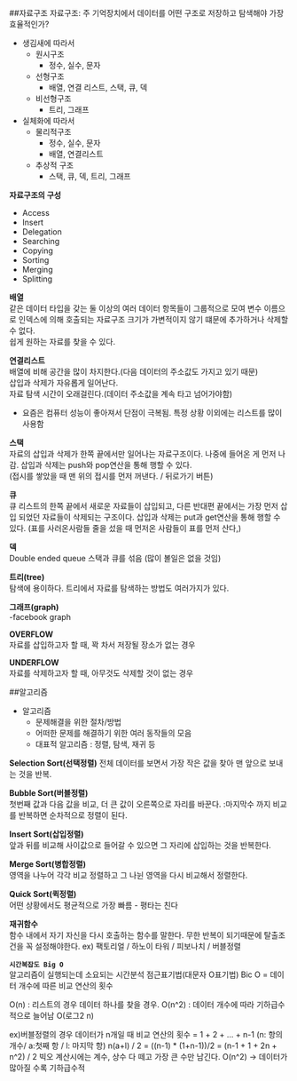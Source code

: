 ##자료구조
자료구조: 주 기억장치에서 데이터를 어떤 구조로 저장하고 탐색해야 가장 효율적인가?  

- 생김새에 따라서 
	- 원시구조
		- 정수, 실수, 문자
	- 선형구조
		- 배열, 연결 리스트, 스택, 큐, 덱
	- 비선형구조
	 	- 트리, 그래프
- 실체화에 따라서 
	- 물리적구조
		- 정수, 실수, 문자
		- 배열, 연결리스트
	- 추상적 구조
		- 스택, 큐, 덱, 트리, 그래프

__자료구조의 구성__

- Access  
- Insert  
- Delegation  
- Searching  
- Copying  
- Sorting  
- Merging  
- Splitting  

__배열__  
같은 데이터 타입을 갖는 둘 이상의 여러 데이터 항목들이 그룹적으로 모여 변수 이름으로 인덱스에 의해 호출되는 자료구조
크기가 가변적이지 않기 떄문에 추가하거나 삭제할 수 없다.  
쉽게 원하는 자료를 찾을 수 있다.

__연결리스트__  
배열에 비해 공간을 많이 차지한다.(다음 데이터의 주소값도 가지고 있기 때문)  
삽입과 삭제가 자유롭게 일어난다.  
자료 탐색 시간이 오래걸린다.(데이터 주소값을 계속 타고 넘어가야함)    
- 요즘은 컴퓨터 성능이 좋아져서 단점이 극복됨. 특정 상황 이외에는 리스트를 많이 사용함

__스택__  
자료의 삽입과 삭제가 한쪽 끝에서만 일어나는 자료구조이다.
나중에 들어온 게 먼저 나감.
삽입과 삭제는 push와 pop연산을 통해 행할 수 있다.  
(접시를 쌓았을 때 맨 위의 접시를 먼저 꺼낸다. / 뒤로가기 버튼)

__큐__  
큐 리스트의 한쪽 끝에서 새로운 자료들이 삽입되고, 다른 반대편 끝에서는 가장 먼저 삽입 되었던 자료들이 삭제되는 구조이다.
삽입과 삭제는 put과 get연산을 통해 행할 수 있다.
(표를 사러온사람들 줄을 섰을 때 먼저온 사람들이 표를 먼저 산다,)

__덱__  
Double ended queue
스택과 큐를 섞음 
(많이 볼일은 없을 것임)

__트리(tree)__  
탐색에 용이하다.
트리에서 자료를 탐색하는 방법도 여러가지가 있다.

__그래프(graph)__  
-facebook graph


__OVERFLOW__  
자료를 삽입하고자 할 때, 꽉 차서 저장될 장소가 없는 경우


__UNDERFLOW__  
자료를 삭제하고자 할 때, 아무것도 삭제할 것이 없는 경우


##알고리즘
- 알고리즘
	- 문제해결을 위한 절차/방법
	- 어떠한 문제를 해결하기 위한 여러 동작들의 모음
	- 대표적 알고리즘 : 정렬, 탐색, 재귀 등

__Selection Sort(선택정렬)__ 
전체 데이터를 보면서 가장 작은 값을 찾아 맨 앞으로 보내는 것을 반복.

__Bubble Sort(버블정렬)__  
첫번째 값과 다음 값을 비교, 더 큰 값이 오른쪽으로 자리를 바꾼다. :마지막수 까지 비교를 반복하면 순차적으로 정렬이 된다.

__Insert Sort(삽입정렬)__  
앞과 뒤를 비교해 사이값으로 들어갈 수 있으면 그 자리에 삽입하는 것을 반복한다.

__Merge Sort(병합정렬)__   
영역을 나누어 각각 비교 정렬하고 그 나뉜 영역을 다시 비교해서 정렬한다.

__Quick Sort(퀵정렬)__  
어떤 상황에서도 평균적으로 가장 빠름 - 평타는 친다

__재귀함수__  
함수 내에서 자기 자신을 다시 호출하는 함수를 말한다.
무한 반복이 되기때문에 탈출조건을 꼭 설정해야한다.
ex) 팩토리얼 / 하노이 타워 / 피보나치 / 버블정렬


__`시간복잡도 Big O`__  
알고리즘이 실행되는데 소요되는 시간분석
점근표기법(대문자 O표기법)
Bic O = 데이터 개수에 따른 비교 연산의 횟수

O(n) : 리스트의 경우 데이터 하나를 찾을 경우.
O(n^2) : 데이터 개수에 따라 기하급수적으로 늘어남
O(로그2 n)

ex)버블정렬의 경우 데이터가 n개일 때
비교 연산의 횟수 =  1 + 2 + … + n-1 
(n: 항의 개수/ a:첫째 항 / l: 마지막 항)
n(a+l) / 2 = ((n-1) * (1+n-1))/2 = (n-1 + 1 + 2n + n^2) / 2
빅오 계산시에는 계수, 상수 다 떼고 가장 큰 수만 남긴다.
O(n^2) -> 데이터가 많아질 수록 기하급수적


